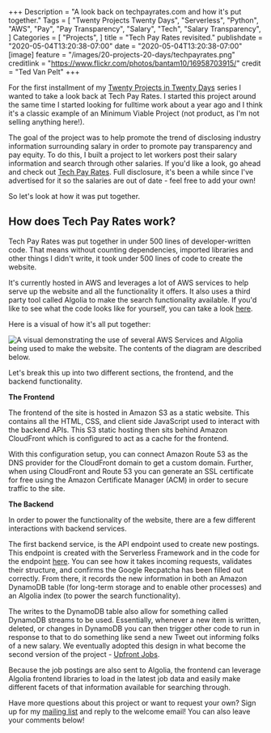 +++
Description = "A look back on techpayrates.com and how it's put together."
Tags = [
  "Twenty Projects Twenty Days",
  "Serverless",
  "Python",
  "AWS",
  "Pay",
  "Pay Transparency",
  "Salary",
  "Tech",
  "Salary Transparency",
]
Categories = [
  "Projects",
]
title = "Tech Pay Rates revisited."
publishdate = "2020-05-04T13:20:38-07:00"
date = "2020-05-04T13:20:38-07:00"
[image]
    feature = "/images/20-projects-20-days/techpayrates.png"
    creditlink = "https://www.flickr.com/photos/bantam10/16958703915/"
    credit = "Ted Van Pelt"
+++

For the first installment of my [Twenty Projects in Twenty Days](https://fernandomc.com/posts/twenty-projects-in-twenty-days/) series I wanted to take a look back at Tech Pay Rates. I started this project around the same time I started looking for fulltime work about a year ago and I think it's a classic example of an Minimum Viable Project (not product, as I'm not selling anything here!).

The goal of the project was to help promote the trend of disclosing industry information surrounding salary in order to promote pay transparency and pay equity. To do this, I built a project to let workers post their salary information and search through other salaries. If you'd like a look, go ahead and check out [Tech Pay Rates](https://techpayrates.com/). Full disclosure, it's been a while since I've advertised for it so the salaries are out of date - feel free to add your own!

So let's look at how it was put together.

<!--more-->

## How does Tech Pay Rates work?

Tech Pay Rates was put together in under 500 lines of developer-written code. That means without counting dependencies, imported libraries and other things I didn't write, it took under 500 lines of code to create the website.

It's currently hosted in AWS and leverages a lot of AWS services to help serve up the website and all the functionality it offers. It also uses a third party tool called Algolia to make the search functionality available. If you'd like to see what the code looks like for yourself, you can take a look [here](https://github.com/fernando-mc/techpayrates).

Here is a visual of how it's all put together:

![A visual demonstrating the use of several AWS Services and Algolia being used to make the website. The contents of the diagram are described below.](/images/20-projects-20-days/techpayrates-diagram.png)

Let's break this up into two different sections, the frontend, and the backend functionality.

**The Frontend**

The frontend of the site is hosted in Amazon S3 as a static website. This contains all the HTML, CSS, and client side JavaScript used to interact with the backend APIs. This S3 static hosting then sits behind Amazon CloudFront which is configured to act as a cache for the frontend.

With this configuration setup, you can connect Amazon Route 53 as the DNS provider for the CloudFront domain to get a custom domain. Further, when using CloudFront and Route 53 you can generate an SSL certificate for free using the Amazon Certificate Manager (ACM) in order to secure traffic to the site.

**The Backend**

In order to power the functionality of the website, there are a few different interactions with backend services. 

The first backend service, is the API endpoint used to create new postings. This endpoint is created with the Serverless Framework and in the code for the endpoint [here](https://github.com/fernando-mc/techpayrates/blob/master/post.py). You can see how it takes incoming requests, validates their structure, and confirms the Google Recpatcha has been filled out correctly. From there, it records the new information in both an Amazon DynamoDB table (for long-term storage and to enable other processes) and an Algolia index (to power the search functionality).

The writes to the DynamoDB table also allow for something called DynamoDB streams to be used. Essentially, whenever a new item is written, deleted, or changes in DynamoDB you can then trigger other code to run in response to that to do something like send a new Tweet out informing folks of a new salary. We eventually adopted this design in what become the second version of the project - [Upfront Jobs](https://upfrontjobs.io/).

Because the job postings are also sent to Algolia, the frontend can leverage Algolia frontend libraries to load in the latest job data and easily make different facets of that information available for searching through. 

Have more questions about this project or want to request your own? Sign up for my [mailing list](https://fernandomc.com/mailing-list) and reply to the welcome email! You can also leave your comments below!
